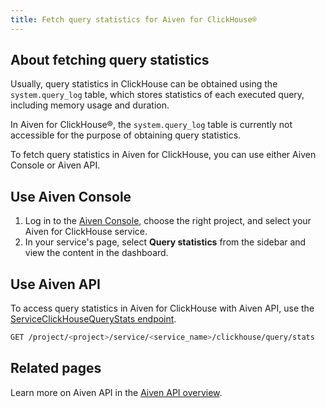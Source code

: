 ```yaml
---
title: Fetch query statistics for Aiven for ClickHouse®
---
```


## About fetching query statistics

Usually, query statistics in ClickHouse can be obtained using the `system.query_log` table, which stores statistics of each executed query, including memory usage and duration.

In Aiven for ClickHouse®, the `system.query_log` table is currently not
accessible for the purpose of obtaining query statistics.

To fetch query statistics in Aiven for ClickHouse, you can use either
Aiven Console or Aiven API.

## Use Aiven Console

1.  Log in to the [Aiven Console](https://console.aiven.io/), choose the
    right project, and select your Aiven for ClickHouse service.
1.  In your service's page, select **Query statistics** from the
    sidebar and view the content in the dashboard.

## Use Aiven API

To access query statistics in Aiven for ClickHouse with Aiven API, use
the [ServiceClickHouseQueryStats
endpoint](https://api.aiven.io/doc/#tag/Service:_ClickHouse/operation/ServiceClickHouseQueryStats).

```bash
GET /project/<project>/service/<service_name>/clickhouse/query/stats
```

## Related pages

Learn more on Aiven API in the
[Aiven API overview](/docs/tools/api).
